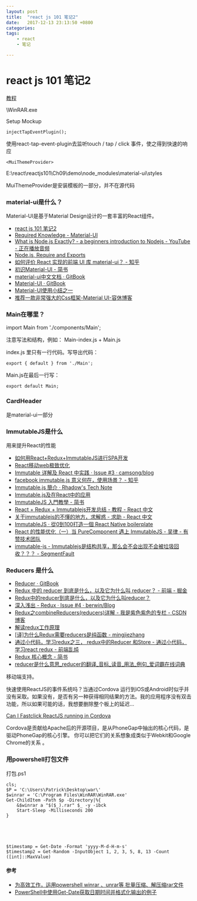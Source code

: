 ```yaml
---
layout: post
title:  "react js 101 笔记2"
date:   2017-12-13 23:13:50 +0800
categories: 
tags: 
    - react
    - 笔记

---
```


# react js 101 笔记2 #
[教程](https://github.com/kdchang/reactjs101/blob/master/Ch09/react-router-redux-github-finder.md)

\WinRAR.exe

Setup Mockup

	injectTapEventPlugin();

使用react-tap-event-plugin去监听touch / tap / click 事件，使之得到快速的响应

	<MuiThemeProvider>

E:\react\reactjs101\Ch09\demo\node_modules\material-ui\styles

MuiThemeProvider是安装模板的一部分，并不在源代码

### material-ui是什么？ ###
Material-UI是基于Material Design设计的一套丰富的React组件。

* [react js 101 笔记2](https://wjuncc.github.io/demo/2017/12/13/react-js-101-笔记2.html)
* [Required Knowledge - Material-UI](http://www.material-ui.com/#/get-started/required-knowledge)
* [What is Node.js Exactly? - a beginners introduction to Nodejs - YouTube - 正在播放音频](https://www.youtube.com/watch?v=pU9Q6oiQNd0)
* [Node.js, Require and Exports](http://openmymind.net/2012/2/3/Node-Require-and-Exports/)
* [如何评价 React 实现的前端 UI 库 material-ui？ - 知乎](https://www.zhihu.com/question/51040975)
* [初识Material-UI - 简书](http://www.jianshu.com/p/144bd5c2f2b7)
* [material-ui中文文档 · GitBook](https://www.gitbook.com/book/materialui-ch/material-ui_doc_chinese/details)
* [Material-UI · GitBook](https://www.gitbook.com/book/503945930/material-ui-chinese/details)
* [Material-UI使用小结之一](http://www.59m59s.com/blog/material-uishi-yong-xiao-jie-zhi-yi/)
* [推荐一款非常强大的Css框架-Material UI-容休博客](https://www.iwwenbo.com/material-ui/)



### Main在哪里？ ###
import Main from './components/Main';

注意写法和结构，例如：
Main-index.js  +  Main.js

index.js 里只有一行代码。写导出代码：

	export { default } from './Main';

Main.js在最后一行写：

	export default Main;



### CardHeader ###

是material-ui一部分

### ImmutableJS是什么 ###

用来提升React的性能

* [如何用React+Redux+ImmutableJS进行SPA开发](http://yunlaiwu.github.io/blog/2016/12/01/react+redux+immutablejs/)
* [React移动web极致优化 ](https://github.com/lcxfs1991/blog/issues/8)
* [Immutable 详解及 React 中实践 · Issue #3 · camsong/blog](https://github.com/camsong/blog/issues/3)
* [facebook immutable.js 意义何在，使用场景？ - 知乎](https://www.zhihu.com/question/28016223)
* [Immutable.js 簡介 · Rhadow's Tech Note](https://rhadow.github.io/2015/05/10/flux-immutable/)
* [Immutable.js及在React中的应用](http://zhenhua-lee.github.io/react/Immutable.html)
* [ImmutableJS 入門教學 - 简书](http://www.jianshu.com/p/d2354ecea98a)
* [React + Redux + Immutablejs开发总结 - 教程 - React 中文](http://react-china.org/t/react-redux-immutablejs/9948)
* [关于immutablejs的不懂的地方，求解惑 - 求助 - React 中文](http://react-china.org/t/immutablejs/1816)
* [ImmutableJS · 從0到100打造一個 React Native boilerplate](https://noootown.gitbooks.io/deeperience-react-native-boilerplate/content/Redux/ImmutableJS.html)
* [React 的性能优化（一）当 PureComponent 遇上 ImmutableJS - 吴律 - 有赞技术团队](https://tech.youzan.com/purecomponent-immutablejs/)
* [immutable-js - Immutablejs是结构共享，那么会不会出现不会被垃圾回收？？？ - SegmentFault](https://segmentfault.com/q/1010000008942972)

### Reducers 是什么 ###

* [Reducer · GitBook](http://cn.redux.js.org/docs/basics/Reducers.html)
* [Redux 中的 reducer 到底是什么，以及它为什么叫 reducer？ - 前端 - 掘金](https://juejin.im/entry/58ce563744d904006906bb1e)
* [Redux中的reducer到底是什么，以及它为什么叫reducer？](https://zhuanlan.zhihu.com/p/25863768)
* [深入浅出 - Redux · Issue #4 · berwin/Blog](https://github.com/berwin/Blog/issues/4)
* [Redux之combineReducers(reducers)详解 - 我是紫色紫色的专栏 - CSDN博客](http://blog.csdn.net/woshizisezise/article/details/51142968)
* [解读redux工作原理](http://zhenhua-lee.github.io/react/redux.html)
* [[译]为什么Redux需要reducers是纯函数 - mingjiezhang](https://mingjiezhang.github.io/2017/02/11/翻译-为什么Redux需要reducers是纯函数-md/)
* [通过小代码，学习redux之三， redux中的Reducer 和Store - 通过小代码，学习react redux - 前端乱炖](http://www.html-js.com/article/3169)
* [Redux 核心概念 - 简书](http://www.jianshu.com/p/3334467e4b32)
* [reducer是什么意思_reducer的翻译_音标_读音_用法_例句_爱词霸在线词典](http://www.iciba.com/reducer)





移动端支持。

快速使用ReactJS的事件系统吗？当通过Cordova 运行到iOS或Android时似乎并没有采取。如果没有，是否有另一种获得相同结果的方法。我的应用程序没有双击功能，所以如果可能的话，我想要删除整个板上的延迟...


[Can I Fastclick ReactJS running in Cordova
](https://stackoverflow.com/questions/24335821/can-i-fastclick-reactjs-running-in-cordova/34015469#34015469)


Cordova是贡献给Apache后的开源项目，是从PhoneGap中抽出的核心代码，是驱动PhoneGap的核心引擎。 你可以把它们的关系想象成类似于Webkit和Google Chrome的关系 。












### 用powershell打包文件 ###
打包.ps1

	cls;
	$P = 'C:\Users\Patrick\Desktop\war\'
	$winrar = 'C:\Program Files\WinRAR\WinRAR.exe'
	Get-ChildItem -Path $p -Directory|%{
	    &$winrar a "$($_).rar" $_ -y -ibck
	    Start-Sleep -Milliseconds 200
	}




	
	$timestamp = Get-Date -Format 'yyyy-M-d-H-m-s'
	$timestamp2 = Get-Random -InputObject 1, 2, 3, 5, 8, 13 -Count ([int]::MaxValue)
#### 参考 ####

* [为高效工作，运用powershell winrar 、unrar等 批量压缩、解压缩rar文件](http://www.cnblogs.com/fuckcn/p/4015645.html)
* [PowerShell中使用Get-Date获取日期时间并格式化输出的例子](http://www.jb51.net/article/53282.htm)